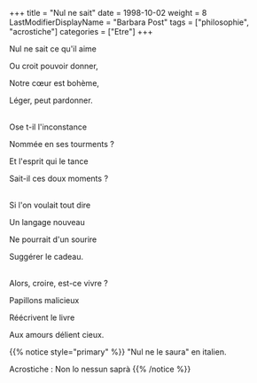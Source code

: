 +++
title = "Nul ne sait"
date = 1998-10-02
weight = 8
LastModifierDisplayName = "Barbara Post"
tags = ["philosophie", "acrostiche"]
categories = ["Etre"]
+++

Nul ne sait ce qu'il aime

Ou croit pouvoir donner,

Notre cœur est bohème,

Léger, peut pardonner.

 \
Ose t-il l'inconstance

Nommée en ses tourments ?

Et l'esprit qui le tance

Sait-il ces doux moments ?

 \
Si l'on voulait tout dire

Un langage nouveau

Ne pourrait d'un sourire

Suggérer le cadeau.

 \
Alors, croire, est-ce vivre ?

Papillons malicieux

Réécrivent le livre

Aux amours délient cieux.

{{% notice style="primary" %}}
\"Nul ne le saura\" en italien.

Acrostiche : Non lo nessun saprà
{{% /notice %}}
